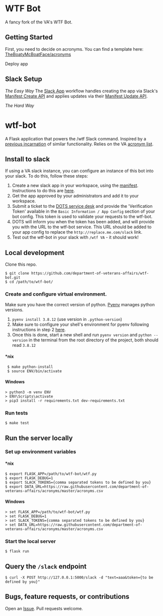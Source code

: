 # WTF Bot

A fancy fork of the VA's WTF Bot.



## Getting Started

First, you need to decide on acronyms. You can find a template here: [TheBoatyMcBoatFace/acronyms](https://github.com/TheBoatyMcBoatFace/acronyms/)


Deploy app


## Slack Setup
*The Easy Way*
The [Slack App](.github/workflows/slack-app.yml) workflow handles creating the app via Slack's [Manifest Create API](https://api.slack.com/methods/apps.manifest.create) and applies updates via their [Manifest Update API](https://api.slack.com/methods/apps.manifest.create).




*The Hard Way*


# wtf-bot

A Flask application that powers the /wtf Slack command. Inspired by a [previous incarnation](https://github.com/paultag/wtf) of similar functionality. Relies on the VA [acronym list](https://github.com/department-of-veterans-affairs/acronyms).

## Install to slack

If using a VA slack instance, you can configure an instance of this bot into your slack.
To do this, follow these steps:
1. Create a new slack app in your workspace, using the [manifest](slack_app_config.yaml). Instructions to do this are [here](https://api.slack.com/reference/manifests#creating_apps).
2. Get the app approved by your administrators and add it to your workspace.
3. Submit a ticket to the [DOTS service desk](https://vajira.max.gov/servicedesk/customer/portal/1/create/17) and provide the 'Verification Token' available in the `Basic Information / App Config` section of your bot config.
This token is used to validate your requests to the wtf-bot.
4. DOTS will inform you when the token has been added, and will provide you with the URL to the wtf-bot service. This
URL should be added to your app config to replace the `http://replace.me.com/slack` link.
5. Test out the wtf-bot in your slack with `/wtf VA` - it should work!

## Local development

Clone this repo.

```
$ git clone https://github.com/department-of-veterans-affairs/wtf-bot.git
$ cd /path/to/wtf-bot/
```

### Create and configure virtual environment.

Make sure you have the correct version of python. [Pyenv](https://github.com/pyenv/pyenv) manages python versions.
  1. `pyenv install 3.8.12` (use version in `.python-version`)
  2. Make sure to configure your shell's environment for pyenv following instructions in step 2
    [here](https://github.com/pyenv/pyenv#basic-github-checkout).
  3. Once this is done, start a new shell and run `pyenv version` and `python --version` in the terminal from the root directory of the project, both should read `3.8.12`

#### *nix

 ```
  $ make python-install
  $ source ENV/bin/activate
 ```

#### Windows

 ```
> python3 -m venv ENV
> ENV\Scripts\activate
> pip3 install -r requirements.txt dev-requirements.txt
 ```

### Run tests

```
$ make test
```

## Run the server locally

### Set up environment variables

#### *nix

```
$ export FLASK_APP=/path/to/wtf-bot/wtf.py
$ export FLASK_DEBUG=1
$ export SLACK_TOKENS={comma separated tokens to be defined by you}
$ export DATA_URL=https://raw.githubusercontent.com/department-of-veterans-affairs/acronyms/master/acronyms.csv
```

#### Windows

```
> set FLASK_APP=/path/to/wtf-bot/wtf.py
> set FLASK_DEBUG=1
> set SLACK_TOKENS={comma separated tokens to be defined by you}
> set DATA_URL=https://raw.githubusercontent.com/department-of-veterans-affairs/acronyms/master/acronyms.csv
```

### Start the local server

```
$ flask run
```

## Query the `/slack` endpoint

```
$ curl -X POST http://127.0.0.1:5000/slack -d "text=aaa&token={to be defined by you}"
```

## Bugs, feature requests, or contributions

Open an [Issue](https://github.com/department-of-veterans-affairs/wtf-bot/issues). Pull requests welcome.
